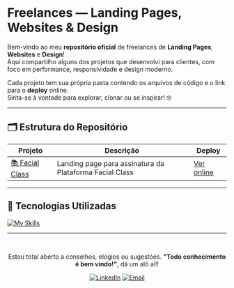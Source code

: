 # Freelances — Landing Pages, Websites & Design

Bem-vindo ao meu **repositório oficial** de freelances de **Landing Pages**, **Websites** e **Design**!  
Aqui compartilho alguns dos projetos que desenvolvi para clientes, com foco em performance, responsividade e design moderno.  

Cada projeto tem sua própria pasta contendo os arquivos de código e o link para o **deploy** online.  
Sinta-se à vontade para explorar, clonar ou se inspirar! 🤓 

---

## 🗂️ Estrutura do Repositório

| Projeto | Descrição | Deploy |
|---------|----------|-------|
| [📚 Facial Class ](Facial%20Class/) | Landing page para assinatura da Plataforma Facial Class | [Ver online](https://facialclass.cupompremium.com/) |

---

## 🎯 Tecnologias Utilizadas

[![My Skills](https://skillicons.dev/icons?i=html,css,js,tailwind,ts,next,react,figma,pr)](https://skillicons.dev)

---

<!-- ## 🚧 Em Desenvolvimento

| Projeto | Status |
|---------|--------|
| [🏡 Real Estate](./real-estate) | 🚀 Em progresso — Website para imobiliária com integração de mapas. |
| [🎓 Online Course](./online-course) | 🚧 Em breve — Plataforma de cursos com checkout. |

--- -->


<br>
<div align="center">

  Estou total aberto a conselhos, elogios ou sugestões. **"Todo conhecimento é bem vindo!"**, dá um alô aí!!

  [![LinkedIn](https://img.shields.io/badge/LinkedIn-%230077B5.svg?logo=linkedin&logoColor=white)](https://www.linkedin.com/in/luruanx) [![Email](https://img.shields.io/badge/Email-%230077B5.svg?logo=Gmail&logoColor=white)](mailto:ruan.richardd@hotmail.com)

</div>
